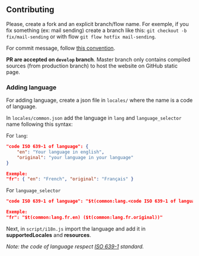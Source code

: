 ## Contributing

Please, create a fork and an explicit branch/flow name. For exemple, if you fix something (ex: mail sending) create a branch like this: `git checkout -b fix/mail-sending` or with flow `git flow hotfix mail-sending`.



For commit message, follow [this convention](https://conventionalcommits.org/).



**PR are accepted on `develop` branch**. Master branch only contains compiled sources (from production branch) to host the website on GitHub static page.



### Adding language

For adding language, create a json file in `locales/` where the name is a code of language.

In `locales/common.json` add the language in `lang` and `language_selector` name following this syntax:

For `lang`:

```json
"code ISO 639-1 of language": {
    "en": "Your language in english",
    "original": "your language in your language"
}

Exemple:
"fr": { "en": "French", "original": "Français" }
```

For `language_selector`

```json
"code ISO 639-1 of language": "$t(common:lang.<code ISO 639-1 of language>.en) ($t(common:lang.<code ISO 639-1 of language>.original))"

Exemple:
"fr": "$t(common:lang.fr.en) ($t(common:lang.fr.original))"
```



Next, in `script/i18n.js` import the language and add it in **supportedLocales** and **resources**.

*Note: the code of language respect [ISO 639-1](https://www.loc.gov/standards/iso639-2/php/code_list.php) standard.*

